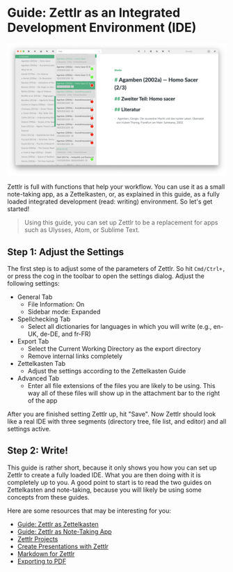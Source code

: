 # Guide: Zettlr as an Integrated Development Environment (IDE)

![Zettlr as an IDE](../img/zettlr_ide.png)

Zettlr is full with functions that help your workflow. You can use it as a small note-taking app, as a Zettelkasten, or, as explained in this guide, as a fully loaded integrated development (read: writing) environment. So let's get started!

> Using this guide, you can set up Zettlr to be a replacement for apps such as Ulysses, Atom, or Sublime Text.

## Step 1: Adjust the Settings

The first step is to adjust some of the parameters of Zettlr. So hit `Cmd/Ctrl+,` or press the cog in the toolbar to open the settings dialog. Adjust the following settings:

- General Tab
    - File Information: On
    - Sidebar mode: Expanded
- Spellchecking Tab
    - Select all dictionaries for languages in which you will write (e.g., en-UK, de-DE, and fr-FR)
- Export Tab
    - Select the Current Working Directory as the export directory
    - Remove internal links completely
- Zettelkasten Tab
    - Adjust the settings according to the Zettelkasten Guide
- Advanced Tab
    - Enter all file extensions of the files you are likely to be using. This way all of these files will show up in the attachment bar to the right of the app

After you are finished setting Zettlr up, hit "Save". Now Zettlr should look like a real IDE with three segments (directory tree, file list, and editor) and all settings active.

## Step 2: Write!

This guide is rather short, because it only shows you how you can set up Zettlr to create a fully loaded IDE. What you are then doing with it is completely up to you. A good point to start is to read the two guides on Zettelkasten and note-taking, because you will likely be using some concepts from these guides.

Here are some resources that may be interesting for you:

- [Guide: Zettlr as Zettelkasten](guide-zettelkasten.md)
- [Guide: Zettlr as Note-Taking App](guide-notes.md)
- [Zettlr Projects](../academic/projects.md)
- [Create Presentations with Zettlr](../academic/presentations.md)
- [Markdown for Zettlr](../reference/markdown-basics.md)
- [Exporting to PDF](../core/export.md)
